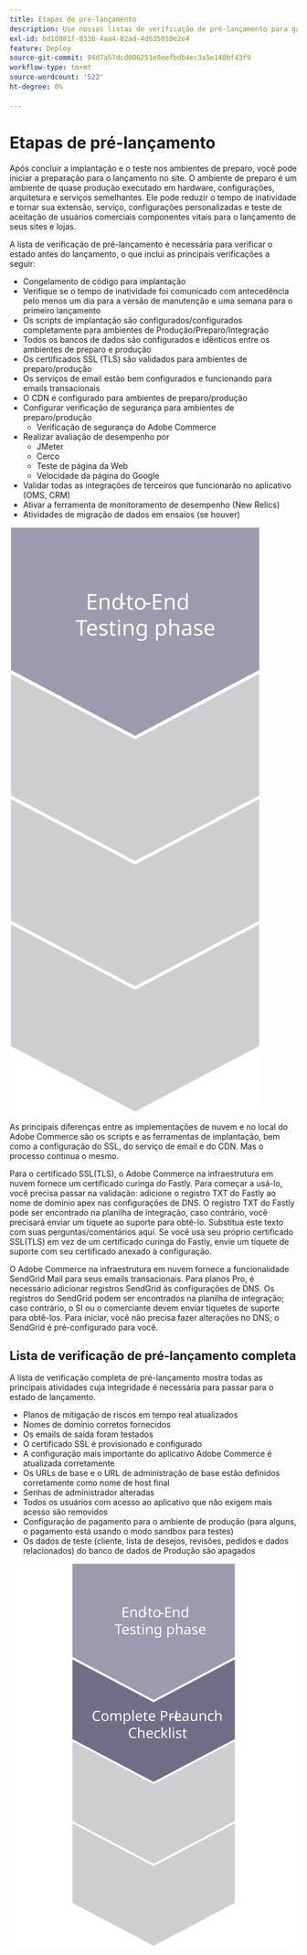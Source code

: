 ```yaml
---
title: Etapas de pré-lançamento
description: Use nossas listas de verificação de pré-lançamento para garantir uma implementação perfeita do site do Adobe Commerce.
exl-id: bd10881f-0336-4aa4-82ad-4d635010e2e4
feature: Deploy
source-git-commit: 94d7a57dcd006251e8eefbdb4ec3a5e140bf43f9
workflow-type: tm+mt
source-wordcount: '522'
ht-degree: 0%

---
```


# Etapas de pré-lançamento

Após concluir a implantação e o teste nos ambientes de preparo, você pode iniciar a preparação para o lançamento no site. O ambiente de preparo é um ambiente de quase produção executado em hardware, configurações, arquitetura e serviços semelhantes. Ele pode reduzir o tempo de inatividade e tornar sua extensão, serviço, configurações personalizadas e teste de aceitação de usuários comerciais componentes vitais para o lançamento de seus sites e lojas.

A lista de verificação de pré-lançamento é necessária para verificar o estado antes do lançamento, o que inclui as principais verificações a seguir:

- Congelamento de código para implantação
- Verifique se o tempo de inatividade foi comunicado com antecedência pelo menos um dia para a versão de manutenção e uma semana para o primeiro lançamento
- Os scripts de implantação são configurados/configurados completamente para ambientes de Produção/Preparo/Integração
- Todos os bancos de dados são configurados e idênticos entre os ambientes de preparo e produção
- Os certificados SSL (TLS) são validados para ambientes de preparo/produção
- Os serviços de email estão bem configurados e funcionando para emails transacionais
- O CDN é configurado para ambientes de preparo/produção
- Configurar verificação de segurança para ambientes de preparo/produção
   - Verificação de segurança do Adobe Commerce
- Realizar avaliação de desempenho por
   - JMeter
   - Cerco
   - Teste de página da Web
   - Velocidade da página do Google
- Validar todas as integrações de terceiros que funcionarão no aplicativo (OMS, CRM)
- Ativar a ferramenta de monitoramento de desempenho (New Relics)
- Atividades de migração de dados em ensaios (se houver)

![Diagrama mostrando a fase 1 do processo de inicialização](../../assets/playbooks/launch-steps-1.svg)

As principais diferenças entre as implementações de nuvem e no local do Adobe Commerce são os scripts e as ferramentas de implantação, bem como a configuração do SSL, do serviço de email e do CDN. Mas o processo continua o mesmo.

Para o certificado SSL(TLS), o Adobe Commerce na infraestrutura em nuvem fornece um certificado curinga do Fastly. Para começar a usá-lo, você precisa passar na validação: adicione o registro TXT do Fastly ao nome de domínio apex nas configurações de DNS. O registro TXT do Fastly pode ser encontrado na planilha de integração, caso contrário, você precisará enviar um tíquete ao suporte para obtê-lo. Substitua este texto com suas perguntas/comentários aqui. Se você usa seu próprio certificado SSL(TLS) em vez de um certificado curinga do Fastly, envie um tíquete de suporte com seu certificado anexado à configuração.

O Adobe Commerce na infraestrutura em nuvem fornece a funcionalidade SendGrid Mail para seus emails transacionais. Para planos Pro, é necessário adicionar registros SendGrid às configurações de DNS. Os registros do SendGrid podem ser encontrados na planilha de integração; caso contrário, o SI ou o comerciante devem enviar tíquetes de suporte para obtê-los. Para iniciar, você não precisa fazer alterações no DNS; o SendGrid é pré-configurado para você.

## Lista de verificação de pré-lançamento completa

A lista de verificação completa de pré-lançamento mostra todas as principais atividades cuja integridade é necessária para passar para o estado de lançamento.

- Planos de mitigação de riscos em tempo real atualizados
- Nomes de domínio corretos fornecidos
- Os emails de saída foram testados
- O certificado SSL é provisionado e configurado
- A configuração mais importante do aplicativo Adobe Commerce é atualizada corretamente
- Os URLs de base e o URL de administração de base estão definidos corretamente como nome de host final
- Senhas de administrador alteradas
- Todos os usuários com acesso ao aplicativo que não exigem mais acesso são removidos
- Configuração de pagamento para o ambiente de produção (para alguns, o pagamento está usando o modo sandbox para testes)
- Os dados de teste (cliente, lista de desejos, revisões, pedidos e dados relacionados) do banco de dados de Produção são apagados

![Diagrama mostrando a fase 2 do processo de inicialização](../../assets/playbooks/launch-steps-2.svg)
